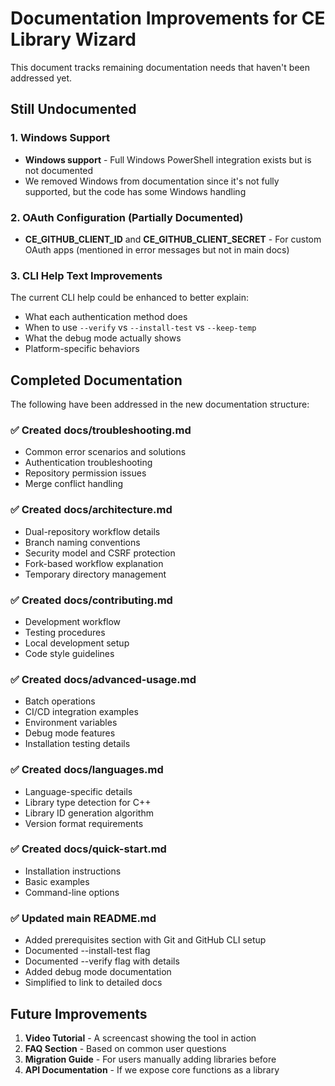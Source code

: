 # Documentation Improvements for CE Library Wizard

This document tracks remaining documentation needs that haven't been addressed yet.

## Still Undocumented

### 1. Windows Support
- **Windows support** - Full Windows PowerShell integration exists but is not documented
- We removed Windows from documentation since it's not fully supported, but the code has some Windows handling

### 2. OAuth Configuration (Partially Documented)
- **CE_GITHUB_CLIENT_ID** and **CE_GITHUB_CLIENT_SECRET** - For custom OAuth apps (mentioned in error messages but not in main docs)

### 3. CLI Help Text Improvements
The current CLI help could be enhanced to better explain:
- What each authentication method does
- When to use `--verify` vs `--install-test` vs `--keep-temp`
- What the debug mode actually shows
- Platform-specific behaviors

## Completed Documentation

The following have been addressed in the new documentation structure:

### ✅ Created docs/troubleshooting.md
- Common error scenarios and solutions
- Authentication troubleshooting
- Repository permission issues
- Merge conflict handling

### ✅ Created docs/architecture.md
- Dual-repository workflow details
- Branch naming conventions
- Security model and CSRF protection
- Fork-based workflow explanation
- Temporary directory management

### ✅ Created docs/contributing.md
- Development workflow
- Testing procedures
- Local development setup
- Code style guidelines

### ✅ Created docs/advanced-usage.md
- Batch operations
- CI/CD integration examples
- Environment variables
- Debug mode features
- Installation testing details

### ✅ Created docs/languages.md
- Language-specific details
- Library type detection for C++
- Library ID generation algorithm
- Version format requirements

### ✅ Created docs/quick-start.md
- Installation instructions
- Basic examples
- Command-line options

### ✅ Updated main README.md
- Added prerequisites section with Git and GitHub CLI setup
- Documented --install-test flag
- Documented --verify flag with details
- Added debug mode documentation
- Simplified to link to detailed docs

## Future Improvements

1. **Video Tutorial** - A screencast showing the tool in action
2. **FAQ Section** - Based on common user questions
3. **Migration Guide** - For users manually adding libraries before
4. **API Documentation** - If we expose core functions as a library